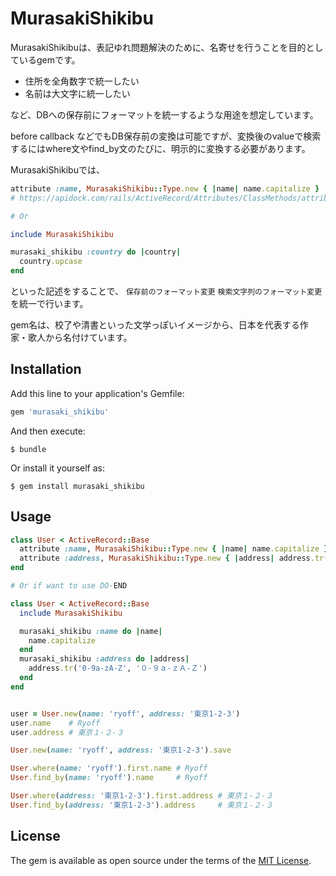# MurasakiShikibu

MurasakiShikibuは、表記ゆれ問題解決のために、名寄せを行うことを目的としているgemです。

- 住所を全角数字で統一したい
- 名前は大文字に統一したい

など、DBへの保存前にフォーマットを統一するような用途を想定しています。

before callback などでもDB保存前の変換は可能ですが、変換後のvalueで検索するにはwhere文やfind_by文のたびに、明示的に変換する必要があります。

MurasakiShikibuでは、

```ruby
attribute :name, MurasakiShikibu::Type.new { |name| name.capitalize }
# https://apidock.com/rails/ActiveRecord/Attributes/ClassMethods/attribute

# Or

include MurasakiShikibu

murasaki_shikibu :country do |country|
  country.upcase
end
```

といった記述をすることで、 `保存前のフォーマット変更` `検索文字列のフォーマット変更` を統一で行います。

gem名は、校了や清書といった文学っぽいイメージから、日本を代表する作家・歌人から名付けています。

## Installation

Add this line to your application's Gemfile:

```ruby
gem 'murasaki_shikibu'
```

And then execute:

    $ bundle

Or install it yourself as:

    $ gem install murasaki_shikibu

## Usage

```ruby
class User < ActiveRecord::Base
  attribute :name, MurasakiShikibu::Type.new { |name| name.capitalize }
  attribute :address, MurasakiShikibu::Type.new { |address| address.tr('0-9a-zA-Z', '０-９ａ-ｚＡ-Ｚ') }
end

# Or if want to use DO-END

class User < ActiveRecord::Base
  include MurasakiShikibu

  murasaki_shikibu :name do |name|
    name.capitalize
  end
  murasaki_shikibu :address do |address|
    address.tr('0-9a-zA-Z', '０-９ａ-ｚＡ-Ｚ')
  end
end


user = User.new(name: 'ryoff', address: '東京1-2-3')
user.name    # Ryoff
user.address # 東京１-２-３

User.new(name: 'ryoff', address: '東京1-2-3').save

User.where(name: 'ryoff').first.name # Ryoff
User.find_by(name: 'ryoff').name     # Ryoff

User.where(address: '東京1-2-3').first.address # 東京１-２-３
User.find_by(address: '東京1-2-3').address     # 東京１-２-３
```

## License

The gem is available as open source under the terms of the [MIT License](http://opensource.org/licenses/MIT).

